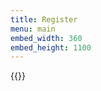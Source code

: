 ```yaml
---
title: Register
menu: main
embed_width: 360
embed_height: 1100
---
```


{{<googleform id="1FAIpQLScHky21LnT2i7KYK8g3RnPhD4IQ_OfvEorsjSOP9BZm559TFA">}}